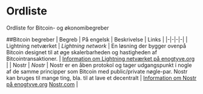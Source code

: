# Ordliste
Ordliste for Bitcoin- og økonomibegreber



##Bitcoin begreber
| Begreb | På engelsk | Beskrivelse | Links |
|-|-|-|-|
| Lightning netværket | *Lightning network* | En løsning der bygger ovenpå Bitcoin designet til at øge skalerbarheden og hastigheden af Bitcointransaktioner. | [Information om Lightning netværket på enogtyve.org](https://www.enogtyve.org/bitcoin-lightning/) |
| Nostr | *Nostr* | Nostr er en åben protokol og tager udgangspunkt i nogle af de samme principper som Bitcoin med public/private nøgle-par. Nostr kan bruges til mange ting, bla. til at lave et decentralt | [Information om Nostr på enogtyve.org](https://www.enogtyve.org/nostr/)  [Nostr.com](https://nostr.com/) |
